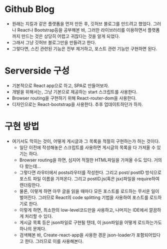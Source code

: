 # Github Blog

- 원래는 지킬과 같은 플랫폼을 먼저 만든 후, 깃허브 블로그를 만드려고 했었다. 그러나 React나 Bootstrap등을 공부해본 바, 그러한 라이브러리를 이용하면서 플랫폼까지 만드는 것은 상당히 어렵고 귀찮다는 것을 알게 되었다.
- 그래서 그냥 깃허브 블로그만을 만들려고 한다.
- 그렇다면, 스킨 관련된 기능은 전부 제거하고, 포스트 관련 기능만 구현하면 된다.

# Serverside 구성
- 기본적으로 React app으로 하고, SPA로 만들어보자.
- 개발을 위해서는, 그냥 기본으로 제공하는 start 스크립트를 사용한다.
- Browser routing을 구현하기 위해 React-router-dom을 사용한다.
- 디자인으로는 React-bootstrap을 사용한다. 추후 업데이트하던가 하자.

# 구현 방법
- 여기서도 막히는 것이, 어떻게 게시글과 그 목록을 적절히 구현하는가 하는 것이다.
    - 일단 이전에 작성해놓은 스크립트를 사용하면 게시글의 목록을 다 가져올 수 있기는 하다.
    - Browser routing을 하면, 심지어 적절한 HTML파일을 가져올 수도 있다. 거의 다 왔는데...
    - 그렇다면 라우터에서 posts라우터를 작성한다. 그리고 post/:postID 방식으로 포스트 파일 이름을 가져온다. 그리고 postID.js(혹은 jsx)파일을 require하여 렌더링한다.
    - 물론, 이렇게 하면 아무 글을 읽을 때마다 모든 포스트를 로드하는 무서운 일이 벌어진다. 그러므로 React의 code splitting 기법을 사용하여 포스트를 로드하기로 한다.
    - 이렇게 하면, 최소한의 low-level코드만을 사용하고, 나머지는 IDE에서 깔끔하게 처리할 수 있다.
    - 게시글 목록 등은 json파일로 구현될 텐데, 이 json파일을 어떻게 로드하는가도 하나의 문제다.
    - 검색해본 바, Create-react-app을 사용한 경운 json-loader가 포함되어있다고 한다. 그러므로 이를 사용해본다.